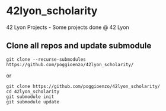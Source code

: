 # 42lyon_scholarity
42 Lyon Projects - Some projects done @ 42 Lyon

## Clone all repos and update submodule

```
git clone --recurse-submodules https://github.com/poggioenzo/42lyon_scholarity/
```
or
```
git clone https://github.com/poggioenzo/42lyon_scholarity/
cd 42lyon_scholarity
git submodule init
git submodule update
```
